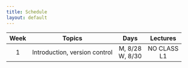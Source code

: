 ```yaml
---
title: Schedule
layout: default
---
```


| Week  | Topics                        | Days     | Lectures |
| :---: | :---:                         | :---:    | :---:    |
| 1     | Introduction, version control | M, 8/28 <br> W, 8/30 | NO CLASS <br> L1 |

